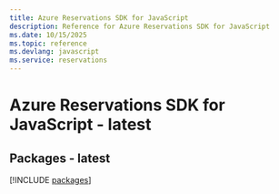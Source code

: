 ```yaml
---
title: Azure Reservations SDK for JavaScript
description: Reference for Azure Reservations SDK for JavaScript
ms.date: 10/15/2025
ms.topic: reference
ms.devlang: javascript
ms.service: reservations
---
```

# Azure Reservations SDK for JavaScript - latest
## Packages - latest
[!INCLUDE [packages](reservations-index.md)]